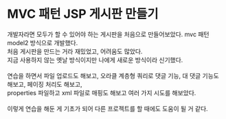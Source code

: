 # MVC 패턴 JSP 게시판 만들기
개발자라면 모두가 할 수 있어야 하는 게시판을 처음으로 만들어보았다. mvc 패턴 model2 방식으로 개발했다.<br>
처음 게시판을 만드는 거라 재밌었고, 어려움도 많았다.<br>
지금 사용하지 않는 옛날 방식이지만 나에게 새로운 방식이라 신기했다.<br><br>
연습을 하면서 파일 업로드도 해보고, 오라클 계층형 쿼리로 댓글 기능, 대 댓글 기능도 해보고, 페이징 처리도 해보고,<br>
properties 파일하고 xml 파일로 매핑도 해보고 여러 가지 시도를 해보았다.
<br><br>
이렇게 연습을 해둔 게 기초가 되어 다른 프로젝트를 할 때에도 도움이 될 거 같다.
